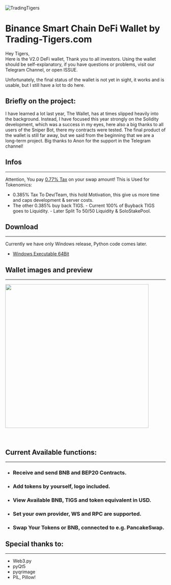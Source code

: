 ![TradingTigers](https://trading-tigers.com/assets/img/TradingTigers.png)  

# Binance Smart Chain DeFi Wallet by Trading-Tigers.com 
Hey Tigers,  
Here is the V2.0 DeFi wallet, Thank you to all investors.
Using the wallet should be self-explanatory, if you have questions or problems, visit our Telegram Channel, or open ISSUE.

Unfortunately, the final status of the wallet is not yet in sight, it works and is usable, but I still have a lot to do here.


## Briefly on the project:
I have learned a lot last year, The Wallet, has at times slipped heavily into the background. Instead, I have focused this year strongly on the Solidity development, which was a success in my eyes, here also a big thanks to all users of the Sniper Bot, there my contracts were tested.
The final product of the wallet is still far away, but we said from the beginning that we are a long-term project.
Big thanks to Anon for the support in the Telegram channel!
## Infos
---
Attention, You pay [0.77% Tax](https://docs.trading-tigers.com/tokenomics/tokenomics) on your swap amount!
This is Used for Tokenomics:
  - 0.385% Tax To Dev/Team, this hold Motivation, this give us more time and caps development & server costs.
  - The other 0.385% buy back TIGS. 
        - Current 100% of Buyback TIGS goes to Liquidity.
        - Later Split To 50/50 Liquidity & SoloStakePool.

## Download 
---
Currently we have only Windows release, Python code comes later.
+ [Windows Executable 64Bit]("")  

## Wallet images and preview
---
<img src="https://trading-tigers.com/assets/img/Wallet_Overview.png" height="450">
<br /><br /><br />

## Current Available functions:
---
 - ### Receive and send BNB and BEP20 Contracts.
 - ### Add tokens by yourself, logo included.
 - ### View Available BNB, TIGS and token equivalent in USD.
 - ### Set your own provider, WS and RPC are supported.
 - ### Swap Your Tokens or BNB, connected to e.g. PancakeSwap.


## Special thanks to:
---
 - Web3.py
 - pyQt5
 - pyqrimage
 - PIL, Pillow!
